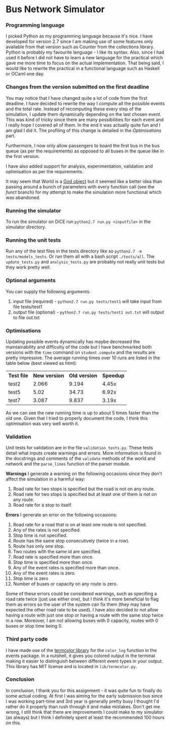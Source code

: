 # Bus Network Simulator

### Programming language
I picked Python as my programming language because it's nice. I have developed for version 2.7 since I am making use of some features only available from that version such as Counter from the collections library.
Python is probably my favourite language - I like its syntax. Also, since I had used it before I did not have to learn a new language for the practical which gave me more time to focus on the actual implementation. That being said, I would like to rewrite the practical in a functional language such as Haskell or OCaml one day.

### Changes from the version submitted on the first deadline
You may notice that I have changed quite a lot of code from the first deadline. I have decided to rewrite the way I compute all the possible events and the total rate. Instead of recomputing these every step of the simulation, I update them dynamically depending on the last chosen event.
This was kind of tricky since there are many possibilities for each event and I really hope I covered all of them. In the end it was actually quite fun and I am glad I did it. The profiling of this change is detailed in the *Optimisations* part.

Furthermore, I now only allow passengers to board the first bus in the bus queue (as per the requirements) as opposed to all buses in the queue like in the first version.

I have also added support for analysis, experimentation, validation and optimisation as per the requirements.

It may seem that World is a [God object](http://en.wikipedia.org/wiki/God_object) but it seemed like a better idea than passing around a bunch of parameters with every function call (see the *funct* branch) for my attempt to make the simulation more functional which was abandoned.

### Running the simulator
To run the simulator on DiCE run `python2.7 run.py <inputfile>` in the simulator directory.

### Running the unit tests
Run any of the test files in the tests directory like so `python2.7 -m tests/models_tests`. Or run them all with a bash script `./tests/all`. The `update_tests.py` and `analysis_tests.py` are probably not really unit tests but they work pretty well.

### Optional arguments
You can supply the following arguments:
  1. input file (required) - `python2.7 run.py tests/test1` will take input from file tests/test1
  2. output file (optional) - `python2.7 run.py tests/test1 out.txt` will output to file out.txt

### Optimisations
Updating possible events dynamically has maybe decreased the maintainability and difficulty of the code but I have benchmarked both versions with the `time` command on `student.compute` and the results are pretty impressive. The average running times over 10 runs are listed in the table below (best viewed as html):
<table>
<tr><th>Test file</th><th>New version</th><th>Old version</th><th>Speedup</th></tr>
<tr><td>test2</td><td>2.066</td><td>9.194</td><td>4.45x</td></tr>
<tr><td>test5</td><td>5.02</td><td>34.73</td><td>6.92x</td></tr>
<tr><td>test7</td><td>3.087</td><td>9.837</td><td>3.19x</td></tr>
</table>
As we can see the new running time is up to about 5 times faster than the old one. Given that I tried to properly document the code, I think this optimisation was very well worth it.

### Validation
Unit tests for validation are in the file `validation_tests.py`. These tests detail what inputs create warnings and errors. More information is found in the docstrings and comments of the `validate` methods of the world and network and the `parse_lines` function of the parser module.

**Warnings**
I generate a warning on the following occasions since they don't affect the simulation in a harmful way:
  1. Road rate for two stops is specified but the road is not on any route.
  2. Road rate for two stops is specified but at least one of them is not on any route.
  3. Road rate for a stop to itself.

**Errors**
I generate an error on the following occasions:
  1. Road rate for a road that is on at least one route is not specified.
  2. Any of the rates is not specified.
  3. Stop time is not specified.
  4. Route has the same stop consecutively (twice in a row).
  5. Route has only one stop.
  6. Two routes with the same id are specified.
  7. Road rate is specified more than once.
  8. Stop time is specified more than once.
  9. Any of the event rates is specified more than once.
  10. Any of the event rates is zero.
  11. Stop time is zero
  12. Number of buses or capacity on any route is zero.

Some of these errors could be considered warnings, such as specifing a road rate twice (just use either one), but I think it's more beneficial to flag them as errors so the user of the system can fix them (they may have expected the other road rate to be used). I have also decided to not allow having a route with just one stop or having a route with the same stop twice in a row. Moreover, I am not allowing buses with 0 capacity, routes with 0 buses or stop time being 0.

### Third party code
I have made use of the [termcolor library](https://pypi.python.org/pypi/termcolor) for the `color_log` function in the events package. In a nutshell, it gives you colored output in the terminal making it easier to distinguish between different event types in your output. This library has MIT license and is located in `lib/termcolor.py`.

### Conclusion
In conclusion, I thank you for this assignment - it was quite fun to finally do some actual coding. At first I was aiming for the early submission bus since I was working part-time and 3rd year is generally pretty busy I thought I'd rather do it properly than rush through it and make mistakes. Don't get me wrong, I still think that there are improvements I could make to my simulator (as always) but I think I definitely spent at least the recommended 100 hours on this.
